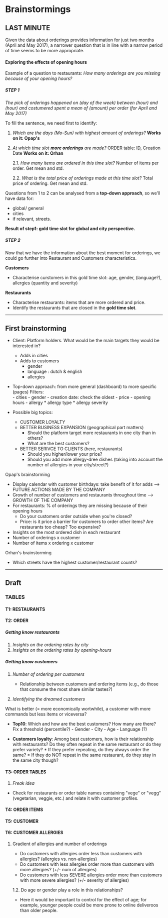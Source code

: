 # Brainstormings

## LAST MINUTE

Given the data about orderings provides information for just two months (April and May 2017), a narrower question that is in line with a narrow period of time seems to be more appropriate. 

#### Exploring the effects of opening hours

Example of a question to restaurants: _How many orderings are you missing because of your opening hours?_

##### STEP 1

_The pick of orderings happened on (day of the week) between (hour) and (hour) and costumered spent a mean of (amount) per order (for April and May 2017)_

To fill the sentence, we need first to identify:

1. _Which are the days (Mo-Sun) with highest amount of orderings?_ **Works on it: Opap's**

2. _At which time slot **more orderings** are made?_ ORDER table: ID, Creation Date **Works on it: Orhan**

    2.1. _How many items are ordered in this time slot?_ Number of items per order. Get mean and std.
  
    2.2. _What is the total price of orderings made at this time slot?_ Total price of ordering. Get mean and std.

Questions from 1 to 2 can be analysed from a **top-down approach**, so we'll have data for:
- global/ general
- cities
- if relevant, streets.

**Result of step1: gold time slot for global and city perspective.**

##### STEP 2

Now that we have the information about the best moment for orderings, we could go further into Restaurant and Customers characteristics. 

**Customers**

- Characterise curstomers in this gold time slot: age, gender, (language?), allergies (quantity and severity)

**Restaurants**

- Characterise restaurants: items that are more ordered and price.
- Identify the restaurants that are closed in the **gold time slot**.



___

## First brainstorming

* Client: Platform holders. 
	What would be the main targets they would be interested in?
	- Adds in cities
	- Adds to customers
		- gender
		- language : dutch & english
		- allergies 

* Top-down approach: from more general (dashboard) to more specific (pages)
	Filters:	
		- cities
		- gender
		- creation date: check the oldest
		- price 
		- opening hours
		- allergy
			* allergy type
			* allergy severity

* Possible big topics:
	- CUSTOMER LOYALTY
	- BETTER BUSINESS EXPANSION (geographical part matters)
		* Should the platform target more restaurants in one city than in others?
		* What are the best customers?
	- BETTER SERIVCE TO CLIENTS (here, restaurants)
		* Should you higher/lower your price?
		* Should you add more allergy-dree dishes (taking into account the number of allergies in your city/street?)

Opap's brainstorming

- Display calendar with customer birthdays: take benefit of it for adds --> FUTURE ACTIONS MADE BY THE COMPANY
- Growth of number of customers and restaurants throughout time --> GROWTH OF THE COMPANY
- For restaurants: % of orderings they are missing because of their opening hours
	* Do your customers order outside when you're closed?
	* Price: is it price a barrier for customers to order other items? Are restaurants too cheap? Too expensive?
- Insights on the most ordered dish in each restaurant
- Number of orderings x customer
- Number of items x ordering x customer

Orhan's brainstorming

- Which streets have the highest customer/restaurant counts?

___

## Draft 

### TABLES

#### T1: RESTAURANTS

#### T2: ORDER

##### Getting know restaurants

1. _Insights on the ordering rates by city_
2. _Insights on the ordering rates by opening-hours_


##### Getting know customers
1. _Number of ordering per customers_
   
    - Relationship between customers and ordering items (e.g., do those that consume the most share similar tastes?)
    

2. _Identifying the dreamed customers_

What is better (= more economically wortwhile), a customer with more commands but less items or viceversa?
    
- **Top10**: Which and how are the best customers? How many are there? Fix a threshold (percentile?)
        - Gender
        - City
        - Age
        - Language (?)
    
- **Customers loyalty**: Among best customers, how is their relationship with restaurants? Do they often repeat in the same restaurant or do they prefer variety? 
        * If they prefer repeating, do they always order the same?
        * If they do NOT repeat in the same restaurant, do they stay in the same city though?

   
#### T3: ORDER TABLES

1. _Freak idea_

- Check for restaurants or order table names containing "vege" or "vegg" (vegetarian, veggie, etc.) and relate it with customer profiles.

#### T4: ORDER ITEMS


#### T5: CUSTOMER

#### T6: CUSTOMER ALLERGIES

1. Gradient of allergies and number of orderings
    - Do customers with allergies order less than customers with allergies? (allergies vs. non-allergies)
    - Do customers with less allergies order more than customers with more allergies? (+/- num of allergies)
    - Do customers with less SEVERE allergies order more than customers with more severe allergies? (+/- severity of allergies)
    
    1.2. Do age or gender play a role in this relationships? 
    - Here it would be important to control for the effect of age; for example, younger people could be more prone to online deliveroos than older people. 
